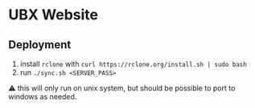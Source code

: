 # UBX Website

## Deployment

1. install `rclone` with `curl https://rclone.org/install.sh | sudo bash`
2. run `./sync.sh <SERVER_PASS>`

⚠️ this will only run on unix system, but should be possible to port to windows as needed.
